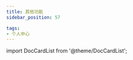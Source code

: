 ```yaml
---
title: 其他功能
sidebar_position: 57

tags: 
- 个人中心
---
```


import DocCardList from '@theme/DocCardList';

<DocCardList />